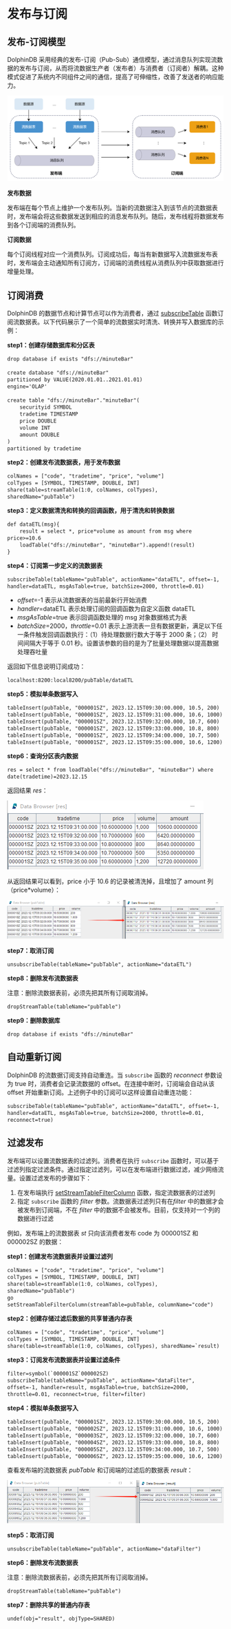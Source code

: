 # 发布与订阅

## 发布-订阅模型

DolphinDB
采用经典的发布-订阅（Pub-Sub）通信模型，通过消息队列实现流数据的发布与订阅，从而将流数据生产者（发布者）与消费者（订阅者）解耦。这种模式促进了系统内不同组件之间的通信，提高了可伸缩性，改善了发送者的响应能力。

![](images/sub_pub_1.png)

**发布数据**

发布端在每个节点上维护一个发布队列。当新的流数据注入到该节点的流数据表时，发布端会将这些数据发送到相应的消息发布队列。随后，发布线程将数据发布到各个订阅端的消费队列。

**订阅数据**

每个订阅线程对应一个消费队列。订阅成功后，每当有新数据写入流数据发布表时，发布端会主动通知所有订阅方，订阅端的消费线程从消费队列中获取数据进行增量处理。

## 订阅消费

DolphinDB 的数据节点和计算节点可以作为消费者，通过 [subscribeTable](../funcs/s/subscribeTable.html)
函数订阅流数据表。以下代码展示了一个简单的流数据实时清洗、转换并写入数据库的示例：

**step1：创建存储数据库和分区表**

```
drop database if exists "dfs://minuteBar"

create database "dfs://minuteBar"
partitioned by VALUE(2020.01.01..2021.01.01)
engine='OLAP'

create table "dfs://minuteBar"."minuteBar"(
	securityid SYMBOL
	tradetime TIMESTAMP
	price DOUBLE
	volume INT
	amount DOUBLE
)
partitioned by tradetime
```

**step2：创建发布流数据表，用于发布数据**

```
colNames = ["code", "tradetime", "price", "volume"]
colTypes = [SYMBOL, TIMESTAMP, DOUBLE, INT]
share(table=streamTable(1:0, colNames, colTypes), sharedName="pubTable")
```

**step3：定义数据清洗和转换的回调函数，用于清洗和转换数据**

```
def dataETL(msg){
	result = select *, price*volume as amount from msg where price>=10.6
	loadTable("dfs://minuteBar", "minuteBar").append!(result)
}
```

**step4：订阅第一步定义的流数据表**

```
subscribeTable(tableName="pubTable", actionName="dataETL", offset=-1, handler=dataETL, msgAsTable=true, batchSize=2000, throttle=0.01)
```

* *offset*=-1 表示从流数据表的当前最新行开始消费
* *handler*=dataETL 表示处理订阅的回调函数为自定义函数 dataETL
* *msgAsTable*=true 表示回调函数处理的 msg 对象数据格式为表
* *batchSize*=2000，*throttle*=0.01
  表示上游流表一旦有数据更新，满足以下任一条件触发回调函数执行：（1）待处理数据行数大于等于 2000 条；（2） 时间间隔大于等于 0.01
  秒。设置该参数的目的是为了批量处理数据以提高数据处理吞吐量

返回如下信息说明订阅成功：

```
localhost:8200:local8200/pubTable/dataETL
```

**step5：模拟单条数据写入**

```
tableInsert(pubTable, "000001SZ", 2023.12.15T09:30:00.000, 10.5, 200)
tableInsert(pubTable, "000001SZ", 2023.12.15T09:31:00.000, 10.6, 1000)
tableInsert(pubTable, "000001SZ", 2023.12.15T09:32:00.000, 10.7, 600)
tableInsert(pubTable, "000001SZ", 2023.12.15T09:33:00.000, 10.8, 800)
tableInsert(pubTable, "000001SZ", 2023.12.15T09:34:00.000, 10.7, 500)
tableInsert(pubTable, "000001SZ", 2023.12.15T09:35:00.000, 10.6, 1200)
```

**step6：查询分区表内数据**

```
res = select * from loadTable("dfs://minuteBar", "minuteBar") where date(tradetime)=2023.12.15
```

返回结果
*res*：

![](images/sub_pub_2.png)

从返回结果可以看到，price 小于 10.6 的记录被清洗掉，且增加了 amount
列（price\*volume）：

![](images/sub_pub_3.png)

**step7：取消订阅**

```
unsubscribeTable(tableName="pubTable", actionName="dataETL")
```

**step8：删除发布流数据表**

注意：删除流数据表前，必须先把其所有订阅取消掉。

```
dropStreamTable(tableName="pubTable")
```

**step9：删除数据库**

```
drop database if exists "dfs://minuteBar"
```

## 自动重新订阅

DolphinDB 的流数据订阅支持自动重连。当 `subscribe` 函数的 *reconnect* 参数设为 true
时，消费者会记录流数据的 offset。在连接中断时，订阅端会自动从该 offset 开始重新订阅。上述例子中的订阅可以这样设置自动重连功能：

```
subscribeTable(tableName="pubTable", actionName="dataETL", offset=-1, handler=dataETL, msgAsTable=true, batchSize=2000, throttle=0.01, reconnect=true)
```

## 过滤发布

发布端可以设置流数据表的过滤列。消费者在执行 `subscribe`
函数时，可以基于过滤列指定过滤条件。通过指定过滤列，可以在发布端进行数据过滤，减少网络流量。设置过滤发布的步骤如下：

1. 在发布端执行 [setStreamTableFilterColumn](../funcs/s/setStreamTableFilterColumn.html) 函数，指定流数据表的过滤列
2. 指定 `subscribe` 函数的 *filter* 参数。流数据表过滤列只有在*filter* 中的数据才会被发布到订阅端，不在 *filter*
   中的数据不会被发布。目前，仅支持对一个列的数据进行过滤

例如，发布端上的流数据表 *st* 只向该消费者发布 code 为 000001SZ 和 000002SZ
的数据：

**step1：创建发布流数据表并设置过滤列**

```
colNames = ["code", "tradetime", "price", "volume"]
colTypes = [SYMBOL, TIMESTAMP, DOUBLE, INT]
share(table=streamTable(1:0, colNames, colTypes), sharedName="pubTable")
go
setStreamTableFilterColumn(streamTable=pubTable, columnName="code")
```

**step2：创建存储过滤后数据的共享普通内存表**

```
colNames = ["code", "tradetime", "price", "volume"]
colTypes = [SYMBOL, TIMESTAMP, DOUBLE, INT]
share(table=streamTable(1:0, colNames, colTypes), sharedName=`result)
```

**step3：订阅发布流数据表并设置过滤条件**

```
filter=symbol(`000001SZ`000002SZ)
subscribeTable(tableName="pubTable", actionName="dataFilter", offset=-1, handler=result, msgAsTable=true, batchSize=2000, throttle=0.01, reconnect=true, filter=filter)
```

**step4：模拟单条数据写入**

```
tableInsert(pubTable, "000001SZ", 2023.12.15T09:30:00.000, 10.5, 200)
tableInsert(pubTable, "000002SZ", 2023.12.15T09:31:00.000, 10.6, 1000)
tableInsert(pubTable, "000003SZ", 2023.12.15T09:32:00.000, 10.7, 600)
tableInsert(pubTable, "000004SZ", 2023.12.15T09:33:00.000, 10.8, 800)
tableInsert(pubTable, "000005SZ", 2023.12.15T09:34:00.000, 10.7, 500)
tableInsert(pubTable, "000006SZ", 2023.12.15T09:35:00.000, 10.6, 1200)
```

查看发布端的流数据表
*pubTable* 和订阅端的过滤后的数据表 *result*：

![](images/sub_pub_4.png)

**step5：取消订阅**

```
unsubscribeTable(tableName="pubTable", actionName="dataFilter")
```

**step6：删除发布流数据表**

注意：删除流数据表前，必须先把其所有订阅取消掉。

```
dropStreamTable(tableName="pubTable")
```

**step7：删除共享的普通内存表**

```
undef(obj="result", objType=SHARED)
```

